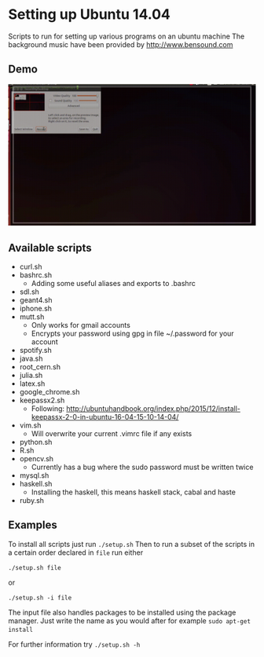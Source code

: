 # Setting up Ubuntu 14.04
Scripts to run for setting up various programs on an ubuntu machine
The background music have been provided by http://www.bensound.com

## Demo
![](demo.gif)

## Available scripts
* curl.sh 
* bashrc.sh 
  - Adding some useful aliases and exports to .bashrc
* sdl.sh 
* geant4.sh 
* iphone.sh 
* mutt.sh 
  - Only works for gmail accounts
  - Encrypts your password using gpg in file ~/.password for your account
* spotify.sh 
* java.sh 
* root_cern.sh 
* julia.sh 
* latex.sh 
* google_chrome.sh 
* keepassx2.sh 
  - Following: http://ubuntuhandbook.org/index.php/2015/12/install-keepassx-2-0-in-ubuntu-16-04-15-10-14-04/
* vim.sh 
  - Will overwrite your current .vimrc file if any exists
* python.sh 
* R.sh 
* opencv.sh 
  - Currently has a bug where the sudo password must be written twice
* mysql.sh 
* haskell.sh 
  - Installing the haskell, this means haskell stack, cabal and haste
* ruby.sh 


## Examples
To install all scripts just run `./setup.sh`
Then to run a subset of the scripts in a certain order declared in `file` run either
```
./setup.sh file
```
or
```
./setup.sh -i file
```
The input file also handles packages to be installed using the package manager. Just write the name as you would after for example `sudo apt-get install`

For further information try `./setup.sh -h`